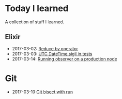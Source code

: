 # Today I learned

A collection of stuff I learned.

## Elixir

* 2017-03-02: [Reduce by operator](elixir/20170302_reduce_by_operator.md)
* 2017-03-03: [UTC DateTime sigil in tests](elixir/20170303_utc_time_sigil.md)
* 2017-03-14: [Running observer on a production node](elixir/20170314_observer_to_production.md)

# Git

* 2017-03-10 [Git bisect with run](git/20170310_bisect_with_run.md)
